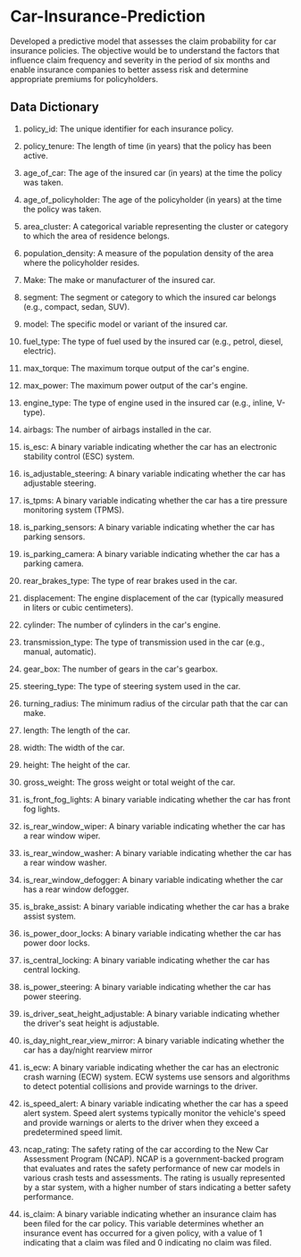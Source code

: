 # Car-Insurance-Prediction

Developed a predictive model that assesses the claim probability for car insurance policies. The objective would be to understand the factors that influence claim frequency and severity in the period of six months and enable insurance companies to better assess risk and determine appropriate premiums for policyholders.

## Data Dictionary 

1.	policy_id: The unique identifier for each insurance policy.

2.	policy_tenure: The length of time (in years) that the policy has been active.

3.	age_of_car: The age of the insured car (in years) at the time the policy was taken.

4.	age_of_policyholder: The age of the policyholder (in years) at the time the policy was taken.

5.	area_cluster: A categorical variable representing the cluster or category to which the area of residence belongs.

6.	population_density: A measure of the population density of the area where the policyholder resides.

7.	Make:  The make or manufacturer of the insured car.

8.	segment: The segment or category to which the insured car belongs (e.g., compact, sedan, SUV).

9.	model: The specific model or variant of the insured car.

10.	fuel_type: The type of fuel used by the insured car (e.g., petrol, diesel, electric).

11.	max_torque: The maximum torque output of the car's engine.

12.	max_power: The maximum power output of the car's engine.

13.	engine_type: The type of engine used in the insured car (e.g., inline, V-type).

14.	airbags: The number of airbags installed in the car.

15.	is_esc: A binary variable indicating whether the car has an electronic stability control (ESC) system.

16.	is_adjustable_steering: A binary variable indicating whether the car has adjustable steering.

17.	is_tpms: A binary variable indicating whether the car has a tire pressure monitoring system (TPMS).

18.	is_parking_sensors: A binary variable indicating whether the car has parking sensors.

19.	is_parking_camera: A binary variable indicating whether the car has a parking camera.

20.	rear_brakes_type: The type of rear brakes used in the car.

21.	displacement: The engine displacement of the car (typically measured in liters or cubic centimeters).

22.	cylinder: The number of cylinders in the car's engine.

23.	transmission_type: The type of transmission used in the car (e.g., manual, automatic).

24.	gear_box: The number of gears in the car's gearbox.

25.	steering_type: The type of steering system used in the car.

26.	turning_radius: The minimum radius of the circular path that the car can make.

27.	length: The length of the car.

28.	width: The width of the car.

29.	height: The height of the car.

30.	gross_weight: The gross weight or total weight of the car.

31.	is_front_fog_lights: A binary variable indicating whether the car has front fog lights.

32.	is_rear_window_wiper: A binary variable indicating whether the car has a rear window wiper.

33.	is_rear_window_washer: A binary variable indicating whether the car has a rear window washer.

34.	is_rear_window_defogger: A binary variable indicating whether the car has a rear window defogger.

35.	is_brake_assist: A binary variable indicating whether the car has a brake assist system.

36.	is_power_door_locks: A binary variable indicating whether the car has power door locks.

37.	is_central_locking: A binary variable indicating whether the car has central locking.

38.	is_power_steering: A binary variable indicating whether the car has power steering.

39.	is_driver_seat_height_adjustable: A binary variable indicating whether the driver's seat height is adjustable.

40.	is_day_night_rear_view_mirror: A binary variable indicating whether the car has a day/night rearview mirror

41.	is_ecw: A binary variable indicating whether the car has an electronic crash warning (ECW) system. ECW systems use sensors and algorithms to detect potential collisions and provide warnings to the driver.

42.	is_speed_alert: A binary variable indicating whether the car has a speed alert system. Speed alert systems typically monitor the vehicle's speed and provide warnings or alerts to the driver when they exceed a predetermined speed limit.

43.	ncap_rating: The safety rating of the car according to the New Car Assessment Program (NCAP). NCAP is a government-backed program that evaluates and rates the safety performance of new car models in various crash tests and assessments. The rating is usually represented by a star system, with a higher number of stars indicating a better safety performance.

44.	is_claim: A binary variable indicating whether an insurance claim has been filed for the car policy. This variable determines whether an insurance event has occurred for a given policy, with a value of 1 indicating that a claim was filed and 0 indicating no claim was filed.
